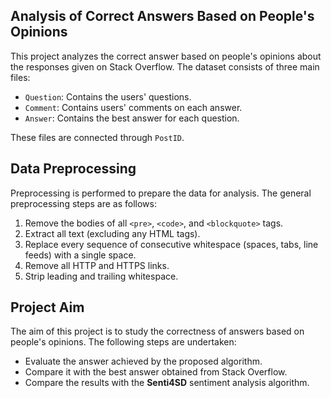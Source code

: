 ## Analysis of Correct Answers Based on People's Opinions

This project analyzes the correct answer based on people's opinions about the responses given on Stack Overflow. The dataset consists of three main files: 

- `Question`: Contains the users' questions.
- `Comment`: Contains users' comments on each answer.
- `Answer`: Contains the best answer for each question.

These files are connected through `PostID`. 

## Data Preprocessing

Preprocessing is performed to prepare the data for analysis. The general preprocessing steps are as follows:

1. Remove the bodies of all `<pre>`, `<code>`, and `<blockquote>` tags.
2. Extract all text (excluding any HTML tags).
3. Replace every sequence of consecutive whitespace (spaces, tabs, line feeds) with a single space.
4. Remove all HTTP and HTTPS links.
5. Strip leading and trailing whitespace.

## Project Aim

The aim of this project is to study the correctness of answers based on people's opinions. The following steps are undertaken:

- Evaluate the answer achieved by the proposed algorithm.
- Compare it with the best answer obtained from Stack Overflow.
- Compare the results with the **Senti4SD** sentiment analysis algorithm.

